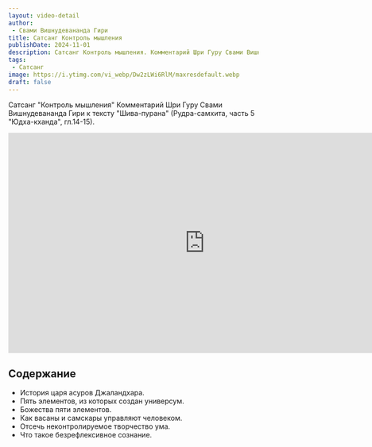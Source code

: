 ```yaml
---
layout: video-detail
author:
 - Свами Вишнудевананда Гири
title: Сатсанг Контроль мышления
publishDate: 2024-11-01
description: Сатсанг Контроль мышления. Комментарий Шри Гуру Свами Вишнудевананда Гири к тексту "Шива-пурана" (Рудра-самхита, часть 5 "Юдха-кханда", гл.14-15).
tags: 
 - Сатсанг
image: https://i.ytimg.com/vi_webp/Dw2zLWi6RlM/maxresdefault.webp
draft: false
---
```


 Сатсанг "Контроль мышления"
Комментарий Шри Гуру Свами Вишнудевананда Гири к тексту "Шива-пурана" (Рудра-самхита, часть 5 "Юдха-кханда", гл.14-15).

<iframe width="790" height="444" src="https://www.youtube.com/embed/Dw2zLWi6RlM" frameborder="0" allowfullscreen=""></iframe> 

## Содержание

- История царя асуров Джаландхара.
- Пять элементов, из которых создан универсум.
- Божества пяти элементов.
- Как васаны и самскары управляют человеком.
- Отсечь неконтролируемое творчество ума.
- Что такое безрефлексивное сознание.
